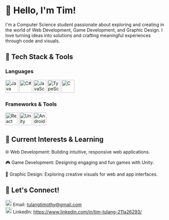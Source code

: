 # 👋 Hello, I'm Tim!
I'm a Computer Science student passionate about exploring and creating in the world of Web Development, Game Development, and Graphic Design. I love turning ideas into solutions and crafting meaningful experiences through code and visuals.

## 🔧 Tech Stack & Tools
### Languages

<p> 
  <img src="https://cdn.jsdelivr.net/gh/devicons/devicon/icons/java/java-original.svg" alt="Java" width="40" height="40" /> 
  <img src="https://cdn.jsdelivr.net/gh/devicons/devicon/icons/csharp/csharp-original.svg" alt="C#" width="40" height="40" /> 
  <img src="https://cdn.jsdelivr.net/gh/devicons/devicon/icons/javascript/javascript-original.svg" alt="JavaScript" width="40" height="40" /> 
  <img src="https://cdn.jsdelivr.net/gh/devicons/devicon/icons/typescript/typescript-original.svg" alt="TypeScript" width="40" height="40" /> 
  <img src="https://cdn.jsdelivr.net/gh/devicons/devicon/icons/c/c-original.svg" alt="C" width="40" height="40" /> 
</p>
  
### Frameworks & Tools

<p> 
  <img src="https://cdn.jsdelivr.net/gh/devicons/devicon/icons/react/react-original.svg" alt="React" width="40" height="40" /> 
  <img src="https://cdn.jsdelivr.net/gh/devicons/devicon/icons/unity/unity-original.svg" alt="Unity" width="40" height="40" /> 
  <img src="https://cdn.jsdelivr.net/gh/devicons/devicon/icons/androidstudio/androidstudio-original.svg" alt="Android Studio" width="40" height="40" /> 
</p>

## 🌱 Current Interests & Learning

🌐 Web Development: Building intuitive, responsive web applications.

🎮 Game Development: Designing engaging and fun games with Unity.

🎨 Graphic Design: Exploring creative visuals for web and app interfaces.

## 🤝 Let's Connect!
<img src="https://img.icons8.com/fluency/48/000000/email.png" alt="Email" width="20" height="20" /> Email: tulangtimothy@gmail.com
<br>
<img src="https://cdn.jsdelivr.net/gh/devicons/devicon/icons/linkedin/linkedin-original.svg" alt="LinkedIn" width="20" height="20" /> LinkedIn: https://www.linkedin.com/in/tim-tulang-211a26293/
<br>

